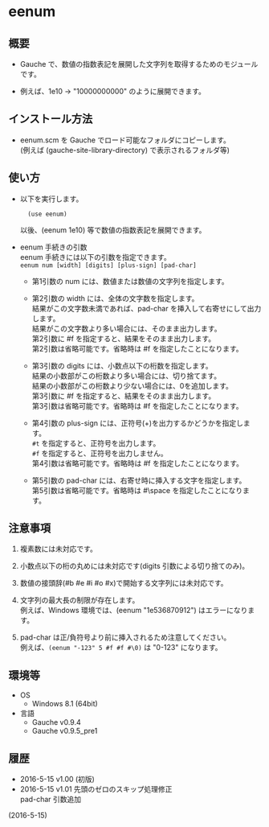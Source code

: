 # eenum

## 概要
- Gauche で、数値の指数表記を展開した文字列を取得するためのモジュールです。

- 例えば、1e10 → "10000000000" のように展開できます。


## インストール方法
- eenum.scm を Gauche でロード可能なフォルダにコピーします。  
  (例えば (gauche-site-library-directory) で表示されるフォルダ等)


## 使い方
- 以下を実行します。
  ```
    (use eenum)
  ```
  以後、(eenum 1e10) 等で数値の指数表記を展開できます。

- eenum 手続きの引数  
  eenum 手続きには以下の引数を指定できます。  
  `eenum num [width] [digits] [plus-sign] [pad-char]`
  - 第1引数の num には、数値または数値の文字列を指定します。

  - 第2引数の width には、全体の文字数を指定します。  
    結果がこの文字数未満であれば、pad-char を挿入して右寄せにして出力します。  
    結果がこの文字数より多い場合には、そのまま出力します。  
    第2引数に #f を指定すると、結果をそのまま出力します。  
    第2引数は省略可能です。省略時は #f を指定したことになります。

  - 第3引数の digits には、小数点以下の桁数を指定します。  
    結果の小数部がこの桁数より多い場合には、切り捨てます。  
    結果の小数部がこの桁数より少ない場合には、0を追加します。  
    第3引数に #f を指定すると、結果をそのまま出力します。  
    第3引数は省略可能です。省略時は #f を指定したことになります。

  - 第4引数の plus-sign には、正符号(+)を出力するかどうかを指定します。  
    `#t` を指定すると、正符号を出力します。  
    `#f` を指定すると、正符号を出力しません。  
    第4引数は省略可能です。省略時は #f を指定したことになります。

  - 第5引数の pad-char には、右寄せ時に挿入する文字を指定します。  
    第5引数は省略可能です。省略時は #\space を指定したことになります。


## 注意事項
1. 複素数には未対応です。

2. 小数点以下の桁の丸めには未対応です(digits 引数による切り捨てのみ)。

3. 数値の接頭辞(#b #e #i #o #x)で開始する文字列には未対応です。

4. 文字列の最大長の制限が存在します。  
   例えば、Windows 環境では、(eenum "1e536870912") はエラーになります。

5. pad-char は正/負符号より前に挿入されるため注意してください。  
   例えば、`(eenum "-123" 5 #f #f #\0)` は "0-123" になります。


## 環境等
- OS
  - Windows 8.1 (64bit)
- 言語
  - Gauche v0.9.4
  - Gauche v0.9.5_pre1

## 履歴
- 2016-5-15 v1.00 (初版)
- 2016-5-15 v1.01 先頭のゼロのスキップ処理修正  
  pad-char 引数追加


(2016-5-15)
